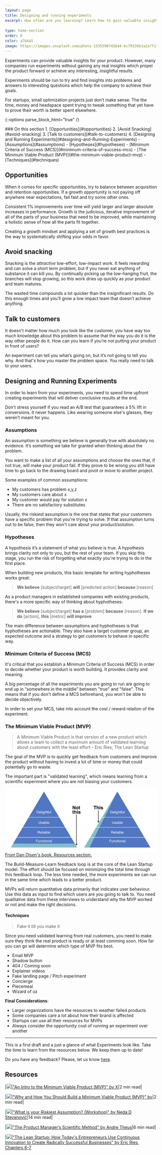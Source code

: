 ```yaml
---
layout: page
title: Designing and running experiments
excerpt: How often are you learning? Learn how to gain valuable insights for your product.

type: home-section
order: 6
color: a764a5
image: https://images.unsplash.com/photo-1535598745644-bc7913bb1a2a?fit=crop&w=300&q=80
---
```


Experiments can provide valuable insights for your product. However, many companies run experiments without gaining any real insights which propel the product forward or achieve any interesting, insightful results.

Experiments should be run to try and find insights into problems and answers to interesting questions which help the company to achieve their goals.

For startups, small optimization projects just don’t make sense. The the time, money and headspace spent trying to tweak something that yet have to prove their worth is better spent elsewhere.

{::options parse_block_html="true" /}
<div class="table-of-content">
### On this section
1. [Opportunities](#opportunities)
2. [Avoid Snacking](#avoid-snacking)
3. [Talk to customers](#talk-to-customers)
4. [Designing and Running Experiments](#designing-and-Running-Experiments)
	- [Assumptions](#assumptions)
	- [Hypotheses](#hypotheses)
	- [Minimum Criteria of Success (MCS)](#minimum-criteria-of-success-mcs)
	- [The Minimum Viable Product (MVP)](#the-minimum-viable-product-mvp)
	- [Techniques](#techniques)
</div>

## Opportunities  

When it comes for specific opportunities, try to balance between acquisition and retention opportunities. If a growth opportunity is not paying off anywhere near expectations, fail fast and try some other ones.

Consistent 1% improvements over time will yield larger and larger absolute increases in performance. Growth is the judicious, iterative improvement of all of the parts of your business that need to be improved, while maintaining a holistic sense of how all the parts fit together.

Creating a growth mindset and applying a set of growth best practices is the way to systematically shifting your odds in favor.

## Avoid snacking

Snacking is the *attractive* low-effort, low-impact work. It feels rewarding and can solve a short term problem, but if you never eat anything of substance it can kill you. By continually picking up the low-hanging fruit, the branches will stop growing, so this work dries up quickly as your product and team matures.

The wasted time compounds a lot quicker than the insignificant results. Do this enough times and you’ll grow a low impact team that doesn’t achieve anything.

## Talk to customers

It doesn't matter how much you look like the customer, you have way too much knowledge about this problem to assume that the way you do it is the way other people do it. How can you learn if you’re not putting your product in front of users?

An experiment can tell you what’s going on, but it’s not going to tell you why. And that's how you master the problem space. You really need to talk to your users.

## Designing and Running Experiments

In order to learn from your experiments, you need to spend time upfront creating experiments that will deliver conclusive results at the end.

Don't stress yourself if you read an A/B test that guarantees a 5% lift in conversions. It never happens. Like wearing someone else's glasses, they weren’t meant for you.

### Assumptions

An assumption is something we believe is generally true with absolutely no evidence. It’s something we take for granted when thinking about the problem.

You want to make a list of all your assumptions and choose the ones that, if not true, will make your product fail. If they prove to be wrong you still have time to go back to the drawing board and pivot or move to another project.

Some examples of common assumptions:
- My customers has problem x,y,z
- My customers care about x
- My customer would pay for solution x
- There are no satisfactory substitutes

Usually, the riskiest assumption is the one that states that your customers have a specific problem that you're trying to solve. If that assumption turns out to be false, then they won't care about your product/solution.

### Hypotheses

A hypothesis it’s a statement of what you believe is true. A hypothesis brings clarity not only to you, but the rest of your team. If you skip this stage, you run the risk of forgetting what exactly you're trying to do in the first place.

When building new products, this basic template for writing hyphotheses works great:

> **We believe** [subject/target]  **will** [predicted action] **because** [reason]

As a product managers in established companies with existing products, there's a more specific way of thinking about hyphotheses:

> **We believe** [subject/target] **has a** [problem] **because** [reason]. **If we do** [action], **this** [metric] **will improve** 

The main difference between assumptions and hyphotheses is that hyphotheses are actionable. They also have a target customer group, an expected outcome and a strategy to get customers to behave in specific way.

### Minimum Criteria of Success (MCS)

It's critical that you establish a Minimum Criteria of Success (MCS) in order to decide whether your product is worth building. It provides clarity and meaning.

A big percentage of all the experiments you are going to run are going to end up in “somewhere in the middle” between "true" and "false". This means that if you don't define a MCS beforehand, you won't be able to decide objectively.

In order to set your MCS, take into account the cost / reward relation of the experiment.

###  The Minimum Viable Product (MVP)

> A Minimum Viable Product is that version of a new product which allows a team to collect a maximum amount of validated learning about customers with the least effort - Eric Ries, The Lean Startup

The goal of the MVP is to quickly get feedback from customers and improve the product without having to invest a lot of time or money that could potentially go to waste.

The important part is "validated learning", which means learning from a scientific experiment where you are not biasing your customers.

![](images/mvp_pyramid.png "The MVP Pyramid")
<span>[From Dan Olsen's book. Resources section.](#resources)</span>

The Build-Measure-Learn feedback loop is at the core of the Lean Startup model. The effort should be focused on minimizing the total time through this feedback loop. The less time needed, the more experiments we can run in the same time which leads to a better product.

MVPs will return quantitative data primarily that indicates user behaviour. Use this data as input to find which users are you going to talk to. You need qualitative data from these interviews to understand why the MVP worked or not and make the right decisions.

#### Techniques

> Fake it till you make it

Since you need validated learning from real customers, you need to make sure they think the real product is ready or at least comming soon. How far you can go will determine which type of MVP fits best.

* Email MVP
* Shadow button
* 404 / Coming soon
* Explainer videos
* Fake landing page / Pitch experiment
* Concierge
* Piecemeal
* Wizard of oz

**Final Considerations**:
- Larger organizations have the resources to weather failed products
- Some companies care a lot about how their brand is affected
- Startups can use all their resources for MVPs
- Always consider the opportunity cost of running an experiment over another

---

This is a first draft and a just a glance of what Experiments look like. Take the time to learn from the resources below. We keep them up to date!

Do you have any feedback? Please, let us know [here]().

## Resources

|![](https://img.icons8.com/ios/50/000000/notepad.png)|["An Intro to the Minimum Viable Product (MVP)" by X](https://www.productmanagerhq.com/2014/09/an-intro-to-the-minimum-viable-product-mvp/)|2 min read|

|![](https://img.icons8.com/ios/50/000000/notepad.png)|["Why and How You Should Build a Minimum Viable Product (MVP)" by](https://medium.com/tokopedia-product-team/minimum-viable-product-mvp-101-5192bc5c2a2)|2 min read|

|![](https://img.icons8.com/ios/50/000000/notepad.png)|["What is your Riskiest Assumption? (Workshop)" by Neda D Stevanović](https://mvpworkshop.co/validate-riskiest-assumption/)|14 min read|

|![](https://img.icons8.com/ios/50/000000/notepad.png)|["The Product Manager’s Scientific Method" by Andre Theus](https://www.productplan.com/product-manager-scientific-method/)|6 min read|

|![](https://img.icons8.com/ios/50/000000/book.png)|["The Lean Startup: How Today's Entrepreneurs Use Continuous Innovation to Create Radically Successful Businesses" by Eric Ries, Chapters 6-7](https://www.amazon.com/Lean-Startup-Entrepreneurs-Continuous-Innovation-ebook/dp/B004J4XGN6/)
